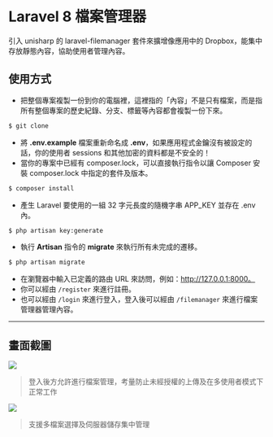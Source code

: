 # Laravel 8 檔案管理器

引入 unisharp 的 laravel-filemanager 套件來擴增像應用中的 Dropbox，能集中存放靜態內容，協助使用者管理內容。

## 使用方式
- 把整個專案複製一份到你的電腦裡，這裡指的「內容」不是只有檔案，而是指所有整個專案的歷史紀錄、分支、標籤等內容都會複製一份下來。
```sh
$ git clone
```
- 將 __.env.example__ 檔案重新命名成 __.env__，如果應用程式金鑰沒有被設定的話，你的使用者 sessions 和其他加密的資料都是不安全的！
- 當你的專案中已經有 composer.lock，可以直接執行指令以讓 Composer 安裝 composer.lock 中指定的套件及版本。
```sh
$ composer install
```
- 產生 Laravel 要使用的一組 32 字元長度的隨機字串 APP_KEY 並存在 .env 內。
```sh
$ php artisan key:generate
```
- 執行 __Artisan__ 指令的 __migrate__ 來執行所有未完成的遷移。
```sh
$ php artisan migrate
```
- 在瀏覽器中輸入已定義的路由 URL 來訪問，例如：http://127.0.0.1:8000。
- 你可以經由 `/register` 來進行註冊。
- 也可以經由 `/login` 來進行登入，登入後可以經由 `/filemanager` 來進行檔案管理器管理內容。

----

## 畫面截圖
![](https://i.imgur.com/Xbndz45.png)
> 登入後方允許進行檔案管理，考量防止未經授權的上傳及在多使用者模式下正常工作

![](https://i.imgur.com/InysDMR.png)
> 支援多檔案選擇及伺服器儲存集中管理